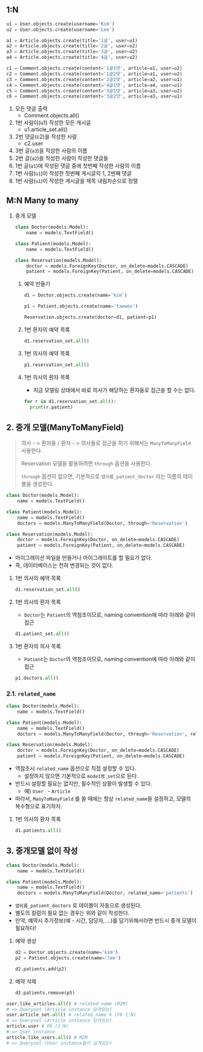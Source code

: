 ## 1:N

```python
u1 = User.objects.create(username='Kim')
u2 = User.objects.create(username='Lee')

a1 = Article.objects.create(title='1글', user=u1)
a2 = Article.objects.create(title='2글', user=u2)
a3 = Article.objects.create(title='3글', user=u2)
a4 = Article.objects.create(title='4글', user=u2)

c1 = Comment.objects.create(content='1글1댓', article=a1, user=u2)
c2 = Comment.objects.create(content='1글2댓', article=a1, user=u2)
c3 = Comment.objects.create(content='2글1댓', article=a2, user=u1)
c4 = Comment.objects.create(content='4글1댓', article=a4, user=u1)
c5 = Comment.objects.create(content='3글1댓', article=a3, user=u2)
c6 = Comment.objects.create(content='3글2댓', article=a3, user=u1)
```

1. 모든 댓글 출력
   * Comment.objects.all()
2. 1번 사람이(u1) 작성한 모든 게시글
   * u1.article_set.all()
3. 2번 댓글(c2)을 작성한 사람
   * c2.user
4. 3번 글(`a3`)을 작성한 사람의 이름
5. 2번 글(`a2`)을 작성한 사람이 작성한 댓글들
6. 1번 글(`a1`)에 작성된 댓글 중에 첫번째 작성한 사람의 이름
7. 1번 사람(`u1`)이 작성한 첫번째 게시글의 1, 2번째 댓글
8. 1번 사람(`u1`)이 작성한 게시글을 제목 내림차순으로 정렬



## M:N Many to many

1. 중개 모델

   ```python
   class Doctor(models.Model):
       name = models.TextField()
   
   class Patient(models.Model):
       name = models.TextField()
   
   class Reservation(models.Model):
       doctor = models.ForeignKey(Doctor, on_delete=models.CASCADE)
       patient = models.ForeignKey(Patient, on_delete=models.CASCADE)
   ```

   1. 예약 만들기

      ```python
      d1 = Doctor.objects.create(name='kim')
      
      p1 = Patient.objects.create(name='taewoo')
      
      Reservation.objects.create(doctor=d1, patient=p1)
      ```

      

   2. 1번 환자의 예약 목록

      ```python
      d1.reservation_set.all()
      ```

   3. 1번 의사의 예약 목록

      ```python
      p1.reservation_set.all()
      ```

   4. 1번 의사의 환자 목록

      * 지금 모델링 상태에서 바로 의사가 해당하는 환자들로 접근을 할 수는 없다.

      ```python
      for r in d1.reservation_set.all():
      	print(r.patient)
      ```

## 2. 중개 모델(ManyToManyField)

> 의사 - > 환자들 / 환자 - > 의사들로 접근을 하기 위해서는 `ManyToManyField` 사용한다.
>
> Reservation 모델을 활용하려면 `through` 옵션을 사용한다.
>
> `through` 옵션이 없으면, 기본적으로 `앱이름_patient_doctor` 라는 이름의 테이블을 생성한다.

```python
class Doctor(models.Model):
    name = models.TextField()

class Patient(models.Model):
    name = models.TextField()
    doctors = models.ManyToManyField(Doctor, through='Reservation')

class Reservation(models.Model):
    doctor = models.ForeignKey(Doctor, on_delete=models.CASCADE)
    patient = models.ForeignKey(Patient, on_delete=models.CASCADE)

```

* 마이그레이션 파일을 만들거나 마이그레이트를 할 필요가 없다.
* 즉, 데이터베이스는 전혀 변경되는 것이 없다.

1. 1번 의사의 예약 목록

   ```python
   d1.reservation_set.all()
   ```

2. 1번 의사의 환자 목록

   * `Doctor`는 `Patient`의 역참조이므로, naming convention에 따라 아래와 같이 접근

   ```python
   d1.patient_set.all()
   ```

3. 1번 환자의 의사 목록

   * `Patient`는 `Doctor`의 역참조이므로, naming convention에 따라 아래와 같이 접근

   ```python
   p1.doctors.all()
   ```

### 2.1. `related_name`

```python
class Doctor(models.Model):
    name = models.TextField()

class Patient(models.Model):
    name = models.TextField()
    doctors = models.ManyToManyField(Doctor, through='Reservation', related_name='patients')

class Reservation(models.Model):
    doctor = models.ForeignKey(Doctor, on_delete=models.CASCADE)
    patient = models.ForeignKey(Patient, on_delete=models.CASCADE)
```

* 역참조시 `related_name` 옵션으로 직접 설정할 수 있다.
  * 설정하지 않으면 기본적으로 `mode1명_set`으로 된다.
* 반드시 설정할 필요는 없지만, 필수적인 상황이 발생할 수 있다.
  * 예) `User ` - `Article`
* 따라서, `ManyToManyField` 를 쓸 때에는 항상 `related_name`을 설정하고, 모델의 복수형으로 표기하자.

1. 1번 의사의 환자 목록

   ```python
   d1.patients.all()
   ```

   

## 3. 중개모델 없이 작성

```python
class Doctor(models.Model):
    name = models.TextField()

class Patient(models.Model):
    name = models.TextField()
    doctors = models.ManyToManyField(Doctor, related_name='patients')

```

* `앱이름_patient_doctors` 로 테이블이 자동으로 생성된다.
* 별도의 컬럼이 필요 없는 경우는 위와 같이 작성한다.
* 만약, 예약시 추가정보(예 - 시간, 담당자, ...)를 담기위해서라면 반드시 중개 모델이 필요하다!

1. 예약 생성

   ```python
   d2 = Doctor.objects.create(name='kim')
   p2 = Patient.objects.create(name='lee')
   
   d2.patients.add(p2)
   ```

2. 예약 삭제

   ```python
   d2.patients.remove(p5)
   ```

   

```python
user.like_articles.all() # related_name (M2M)
# => Queryset (Article instance 담겨있는)
user.article_set.all() # related_name X (FK 1:N)
# => Queryset (Article instance 담겨있는)
article.user # FK (1:N)
# => User instance
article.like_users.all() # M2M
# => Queryset (User instance들이 담겨있는)
```

